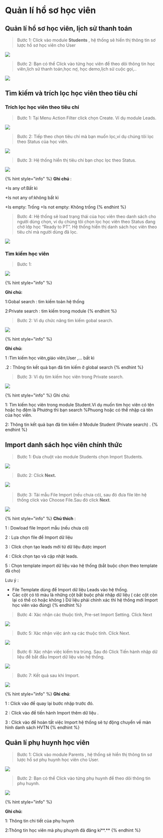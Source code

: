 # Quản lí hồ sơ học viên

## Quản lí hồ sơ học viên, lịch sử thanh toán

> Bước 1: Click vào module **Students** , hệ thống sẽ hiển thị thông tin sơ lược hồ sơ học viên cho User

![](../.gitbook/assets/hshv1.png)

> Bước 2: Bạn có thể Click vào từng học viên để theo dõi thông tin học viên,lịch sử thanh toán,học nợ, học demo,lịch sử cuộc gọi,..

![](../.gitbook/assets/hshv2.png)

## Tìm kiếm và trích lọc học viên theo tiêu chí

### Trích lọc học viên theo tiêu chí

> Bước 1: Tại Menu Action Filter click chọn Create. Ví dụ module Leads.

![](../.gitbook/assets/trichloc1.png)

> Bước 2: Tiếp theo chọn tiêu chí mà bạn muốn lọc,ví dụ chúng tôi lọc theo Status của học viên.

![](../.gitbook/assets/trichloc2.png)

> Bước 3: Hệ thống hiển thị tiêu chí bạn chọc lọc theo Status.

![](../.gitbook/assets/trichloc3.png)

{% hint style="info" %}
**Ghi chú** :

+Is any of:Bất kì

+Is not any of:không bất kì

+Is empty: Trống +Is not empty: Không trống
{% endhint %}

> Bước 4: Hệ thống sẽ load trạng thái của học viên theo danh sách cho người dùng chọn, ví dụ chúng tôi chọn lọc học viên theo Status đang chờ lớp học “Ready to PT”. Hệ thống hiển thị danh sách học viên theo tiêu chí mà người dùng đã lọc.

![](../.gitbook/assets/trichloc4.png)

### Tìm kiếm học viên 

> Bước 1:

![](../.gitbook/assets/timkiem1.png)

{% hint style="info" %}
**Ghi chú:**

1:Gobal search : tìm kiếm toàn hệ thống 

2:Private search : tìm kiếm trong module
{% endhint %}

> Bước 2: Ví dụ chức năng tìm kiếm gobal search.

![](../.gitbook/assets/timkiem2.png)

{% hint style="info" %}
**Ghi chú:**

1 :Tìm kiếm học viên,giáo viên,User ,… bất kì 

.2 : Thông tin kết quả bạn đã tìm kiếm ở global search
{% endhint %}

> Bước 3: Ví dụ tìm kiếm học viên trong Private search.

![](../.gitbook/assets/timkiem3.png)

{% hint style="info" %}
Ghi chú:

1: Tìm kiếm học viên trong module Student.Ví dụ muốn tim học viên có tên hoặc họ đệm là Phương thì bạn search %Phuong hoặc có thể nhập cả tên của học viên. 

2: Thông tin kết quả bạn đã tìm kiếm ở Module Student \(Private search\) .
{% endhint %}

## Import danh sách học viên chính thức

> Bước 1: Đưa chuột vào module Students chọn Import Students.

![](../.gitbook/assets/importstudent1.png)

> Bước 2: Click **Next.**

​![](https://blobscdn.gitbook.com/v0/b/gitbook-28427.appspot.com/o/assets%2F-LrHReb9JsrFo3TW8d7S%2F-LuffEjcQA3UmXbuzuM0%2F-Lufj5umrs-UEN4jhJyD%2F2.png?alt=media&token=572ce6de-02eb-4910-a56f-ab8916465c98)

> Bước 3: Tải mẫu File Import \(nếu chưa có\), sau đó đưa file lên hệ thống click vào Choose File.Sau đó click **Next**.

![](../.gitbook/assets/importstudent.png)

{% hint style="info" %}
**Chú thích** :

1 : Dowload file Import mẫu \(nếu chưa có\)

2 : Lựa chọn file để Import dữ liệu

3 : Click chọn tạo leads mới từ dữ liệu được import

4 : Click chọn tạo và cập nhật leads.

5 : Chọn template import dữ liệu vào hệ thống \(bắt buộc chọn theo template đã cho\)

Lưu ý :

* File Template dùng để Import dữ liệu Leads vào hệ thống.
* Các cột có tô màu là những cột bắt buộc phải nhập dữ liệu \( các cột còn lại có thể có hoặc không \) Dữ liệu phải chính xác thì hệ thống mới Import học viên vào đúng\)
{% endhint %}

> Bước 4: Xác nhận các thuộc tính, Pre-set Import Setting. Click Next

![](https://blobscdn.gitbook.com/v0/b/gitbook-28427.appspot.com/o/assets%2F-LrHReb9JsrFo3TW8d7S%2F-LuffEjcQA3UmXbuzuM0%2F-LufjHitqdHtQvQ5m7kL%2F4.png?alt=media&token=43ea25dd-016f-4f04-9ffc-7dd181d66b8b)

> Bước 5: Xác nhận việc ánh xạ các thuộc tính. Click Next.

![](https://blobscdn.gitbook.com/v0/b/gitbook-28427.appspot.com/o/assets%2F-LrHReb9JsrFo3TW8d7S%2F-LuffEjcQA3UmXbuzuM0%2F-LufjNESlyJ8i--KyXei%2F5.png?alt=media&token=1b750cb8-2ce7-4916-aae4-e0e809438633)

> Bước 6: Xác nhận việc kiểm tra trùng. Sau đó Click Tiến hành nhập dữ liệu để bắt đầu Import dữ liệu vào hệ thống.

![](https://blobscdn.gitbook.com/v0/b/gitbook-28427.appspot.com/o/assets%2F-LrHReb9JsrFo3TW8d7S%2F-LuffEjcQA3UmXbuzuM0%2F-LufjVg5Qr3a_xKHLqQ0%2F6.png?alt=media&token=f7e61c9a-0fbf-4231-8610-6a4b1ae20b40)

> Bước 7: Kết quả sau khi Import.

![](https://blobscdn.gitbook.com/v0/b/gitbook-28427.appspot.com/o/assets%2F-LrHReb9JsrFo3TW8d7S%2F-LuffEjcQA3UmXbuzuM0%2F-LufjamgRtLaAkNJW20E%2F7.png?alt=media&token=1ef8695e-033d-46d6-81ab-4976108ea4b3)

{% hint style="info" %}
**Ghi chú**:

1 : Click vào để quay lại bước nhập trước đó.

2 : Click vào để tiến hành Import thêm dữ liệu .

3 : Click vào để hoàn tất việc Import hệ thống sẽ tự động chuyển về màn hình danh sách HVTN
{% endhint %}

## Quản lí phụ huynh học viên

> Bước 1: Click vào module Parents , hệ thống sẽ hiển thị thông tin sơ lược hồ sơ phụ huynh học viên cho User.

![](../.gitbook/assets/phuhuynh.png)

> Bước 2: Bạn có thể Click vào từng phụ huynh để theo dõi thông tin phụ huynh.

![](../.gitbook/assets/phuhuynh1.png)

{% hint style="info" %}
**Ghi chú:**

1: Thông tin chi tiết của phụ huynh 

2:Thông tin học viên mà phụ phuynh đã đăng kí**.**
{% endhint %}

